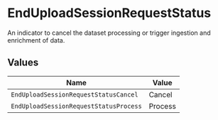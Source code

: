 # EndUploadSessionRequestStatus

An indicator to cancel the dataset processing or trigger ingestion and enrichment of data.


## Values

| Name                                   | Value                                  |
| -------------------------------------- | -------------------------------------- |
| `EndUploadSessionRequestStatusCancel`  | Cancel                                 |
| `EndUploadSessionRequestStatusProcess` | Process                                |